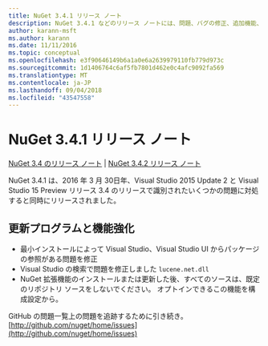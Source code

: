 ```yaml
---
title: NuGet 3.4.1 リリース ノート
description: NuGet 3.4.1 などのリリース ノートには、問題、バグの修正、追加機能、および Dcr が知られています。
author: karann-msft
ms.author: karann
ms.date: 11/11/2016
ms.topic: conceptual
ms.openlocfilehash: e3f90646149b6a1a0e6a2639979110fb779d973c
ms.sourcegitcommit: 1d1406764c6af5fb7801d462e0c4afc9092fa569
ms.translationtype: MT
ms.contentlocale: ja-JP
ms.lasthandoff: 09/04/2018
ms.locfileid: "43547558"
---
```

# <a name="nuget-341-release-notes"></a>NuGet 3.4.1 リリース ノート

[NuGet 3.4 のリリース ノート](../release-notes/nuget-3.4.md) | [NuGet 3.4.2 リリース ノート](../release-notes/nuget-3.4.2.md)

NuGet 3.4.1 は、2016 年 3 月 30日年、Visual Studio 2015 Update 2 と Visual Studio 15 Preview リリース 3.4 のリリースで識別されたいくつかの問題に対処すると同時にリリースされました。

## <a name="updates-and-improvements"></a>更新プログラムと機能強化

* 最小インストールによって Visual Studio、Visual Studio UI からパッケージの参照がある問題を修正
* Visual Studio の検索で問題を修正しました `lucene.net.dll`
* NuGet 拡張機能のインストールまたは更新した後、すべてのソースは、既定のリポジトリ ソースをしないでください。  オプトインできるこの機能を構成設定から。

GitHub の問題一覧上の問題を追跡するために引き続き。 [http://github.com/nuget/home/issues](http://github.com/nuget/home/issues)